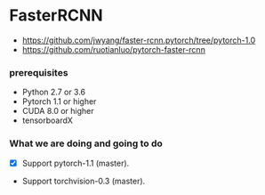 # FasterRCNN
  - https://github.com/jwyang/faster-rcnn.pytorch/tree/pytorch-1.0
  - https://github.com/ruotianluo/pytorch-faster-rcnn

### prerequisites

- Python 2.7 or 3.6
- Pytorch 1.1 or higher
- CUDA 8.0 or higher
- tensorboardX

### What we are doing and going to do

- [x] Support pytorch-1.1 (master).
- Support torchvision-0.3 (master).